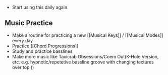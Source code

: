 - Start using this daily again.



## Music Practice
- Make a routine for practicing a new [[Musical Keys]] / [[Musical Modes]] every day
- Practice [[Chord Progressions]]
- Study and practice basslines
- Make more music like Taxicrab Obsessions/Coem Out(K-Hole Version, etc. e.g. hypnotic/repetetive bassline groove with changing textures over top ()


